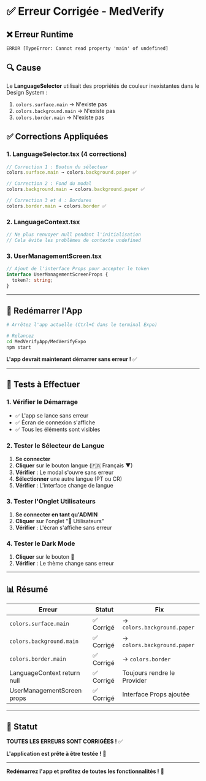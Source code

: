 # ✅ Erreur Corrigée - MedVerify

## ❌ Erreur Runtime

```
ERROR [TypeError: Cannot read property 'main' of undefined]
```

## 🔍 Cause

Le **LanguageSelector** utilisait des propriétés de couleur inexistantes dans le Design System :

1. `colors.surface.main` → N'existe pas
2. `colors.background.main` → N'existe pas
3. `colors.border.main` → N'existe pas

## ✅ Corrections Appliquées

### 1. LanguageSelector.tsx (4 corrections)

```typescript
// Correction 1 : Bouton du sélecteur
colors.surface.main → colors.background.paper ✅

// Correction 2 : Fond du modal
colors.background.main → colors.background.paper ✅

// Correction 3 et 4 : Bordures
colors.border.main → colors.border ✅
```

### 2. LanguageContext.tsx

```typescript
// Ne plus renvoyer null pendant l'initialisation
// Cela évite les problèmes de contexte undefined
```

### 3. UserManagementScreen.tsx

```typescript
// Ajout de l'interface Props pour accepter le token
interface UserManagementScreenProps {
  token?: string;
}
```

---

## 🚀 Redémarrer l'App

```bash
# Arrêtez l'app actuelle (Ctrl+C dans le terminal Expo)

# Relancez
cd MedVerifyApp/MedVerifyExpo
npm start
```

**L'app devrait maintenant démarrer sans erreur !** ✅

---

## 🧪 Tests à Effectuer

### 1. Vérifier le Démarrage

- ✅ L'app se lance sans erreur
- ✅ Écran de connexion s'affiche
- ✅ Tous les éléments sont visibles

### 2. Tester le Sélecteur de Langue

1. **Se connecter**
2. **Cliquer** sur le bouton langue (🇫🇷 Français ▼)
3. **Vérifier** : Le modal s'ouvre sans erreur
4. **Sélectionner** une autre langue (PT ou CR)
5. **Vérifier** : L'interface change de langue

### 3. Tester l'Onglet Utilisateurs

1. **Se connecter en tant qu'ADMIN**
2. **Cliquer** sur l'onglet "👥 Utilisateurs"
3. **Vérifier** : L'écran s'affiche sans erreur

### 4. Tester le Dark Mode

1. **Cliquer** sur le bouton 🌙
2. **Vérifier** : Le thème change sans erreur

---

## 📊 Résumé

| Erreur                      | Statut     | Fix                         |
| --------------------------- | ---------- | --------------------------- |
| `colors.surface.main`       | ✅ Corrigé | → `colors.background.paper` |
| `colors.background.main`    | ✅ Corrigé | → `colors.background.paper` |
| `colors.border.main`        | ✅ Corrigé | → `colors.border`           |
| LanguageContext return null | ✅ Corrigé | Toujours rendre le Provider |
| UserManagementScreen props  | ✅ Corrigé | Interface Props ajoutée     |

---

## 🎉 Statut

**TOUTES LES ERREURS SONT CORRIGÉES !** ✅

**L'application est prête à être testée !** 🚀

---

**Redémarrez l'app et profitez de toutes les fonctionnalités !** 🎊

